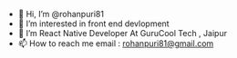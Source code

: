 - 👋 Hi, I’m @rohanpuri81
- 👀 I’m interested in front end devlopment
- 🌱 I’m React Native Developer At GuruCool Tech , Jaipur
- 📫 How to reach me
email    :  rohanpuri81@gmail.com

<!---
rohanpuri81/rohanpuri81 is a ✨ special ✨ repository because its `README.md` (this file) appears on your GitHub profile.
You can click the Preview link to take a look at your changes.
--->
